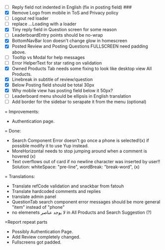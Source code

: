 - [ ] Reply field not indented in English (fix in posting field) ###
- [x] Remove Logo from mobile in ToS and Privacy policy
- [ ] Logout red loader
- [ ] replace ...Loading with a loader
- [x] Tiny reply field in Question screen for some reason
- [ ] LeaderboardEntry points should be no-wrap
- [x] BottomNavBar Icon doesn't change glow in homescreen
- [x] Posted Review and Posting Questions FULLSCREEN need padding above.
- [ ] Tooltip vs Modal for help messages
- [ ] Error HelperText for star rating on validation
- [x] Owned Products Tab needs some fixing to look like desktop view All Products.
- [x] Linebreak in subtitle of review/question
- [x] Below Posting field should be total 30px
- [x] Why mobile view has posting field below it 50px?
- [ ] Leaderboard menu should be ellipsis in English translation
- [ ] Add border for the sidebar to serapate it from the menu (optional)

= Improvements:

- Authentication page.

= Done:

- Search Component Error doesn't go once a phone is selected!(x) if possible modify it to use Yup instead.
- MoreHorizontal needs to stop jumping around when a comment is hovered (x)
- Text overflows out of card if no newline character was inserted by user!! Solution: whiteSpace: "pre-line",
  wordBreak: "break-word", (x)

= Translations:

- Translate refCode validation and snackbar from fatouh
- Translate hardcoded comments and replies
- translate admin panel
- QuestionTab search component error messages should be more general "item" instead of "phone"
- no elemenets لا يوجد عناصر in All Products and Search Suggestion (?)

=Report repeat parts

- Possibly Authentication Page.
- Add Review completely changed.
- Fullscreens got padded.
